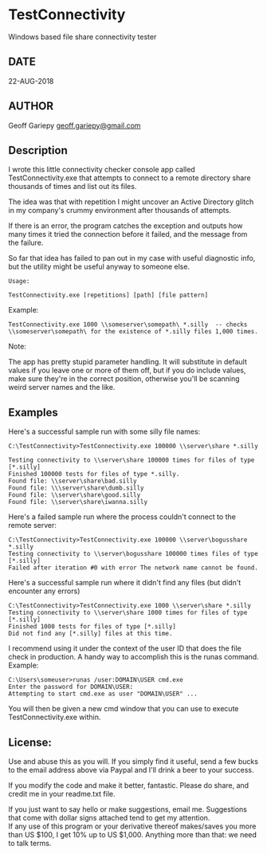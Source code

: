# TestConnectivity
Windows based file share connectivity tester

DATE
--- 
22-AUG-2018

AUTHOR
---
Geoff Gariepy
geoff.gariepy@gmail.com

Description
---
I wrote this little connectivity checker console app called TestConnectivity.exe that attempts to connect to a remote directory share thousands of times and list out its files.

The idea was that with repetition I might uncover an Active Directory glitch in my company's crummy environment after thousands of attempts.

If there is an error, the program catches the exception and outputs how many times it tried the connection before it failed, and the message from the failure.

So far that idea has failed to pan out in my case with useful diagnostic info, but the utility might be useful anyway to someone else.

	Usage:

	TestConnectivity.exe [repetitions] [path] [file pattern]

Example:

	TestConnectivity.exe 1000 \\someserver\somepath\ *.silly  -- checks \\someserver\somepath\ for the existence of *.silly files 1,000 times.

Note:

The app has pretty stupid parameter handling.  It will substitute in default values if you leave one or more of them off, but if
	you do include values, make sure they're in the correct position, otherwise you'll be scanning weird server names and the like.

Examples
---
Here's a successful sample run with some silly file names:

	C:\TestConnectivity>TestConnectivity.exe 100000 \\server\share *.silly

	Testing connectivity to \\server\share 100000 times for files of type [*.silly]
	Finished 100000 tests for files of type *.silly.
	Found file: \\server\share\bad.silly
	Found file: \\\server\share\dumb.silly
	Found file: \\server\share\good.silly
	Found file: \\server\share\iwanna.silly

Here's a failed sample run where the process couldn't connect to the remote server:

	C:\TestConnectivity>TestConnectivity.exe 100000 \\server\bogusshare *.silly
	Testing connectivity to \\server\bogusshare 100000 times files of type [*.silly]
	Failed after iteration #0 with error The network name cannot be found.

Here's a successful sample run where it didn't find any files (but didn't encounter any errors)

	C:\TestConnectivity>TestConnectivity.exe 1000 \\server\share *.silly
	Testing connectivity to \\server\share 1000 times for files of type [*.silly]
	Finished 1000 tests for files of type [*.silly]
	Did not find any [*.silly] files at this time.

I recommend using it under the context of the user ID that does the file check in production.  A handy way to accomplish this is the runas command.  Example:

	C:\Users\someuser>runas /user:DOMAIN\USER cmd.exe
	Enter the password for DOMAIN\USER:
	Attempting to start cmd.exe as user "DOMAIN\USER" ...

You will then be given a new cmd window that you can use to execute TestConnectivity.exe within.

License:
--------
Use and abuse this as you will.  If you simply find it useful, send a few bucks to the email address above via Paypal and I'll drink a beer to your success.

If you modify the code and make it better, fantastic.  Please do share, and credit me in your readme.txt file.

If you just want to say hello or make suggestions, email me.  Suggestions that come with dollar signs attached tend to get my attention.  
If any use of this program or your derivative thereof makes/saves you more than US $100, I get 10% up to US $1,000.  Anything more than that: we need to talk terms.
